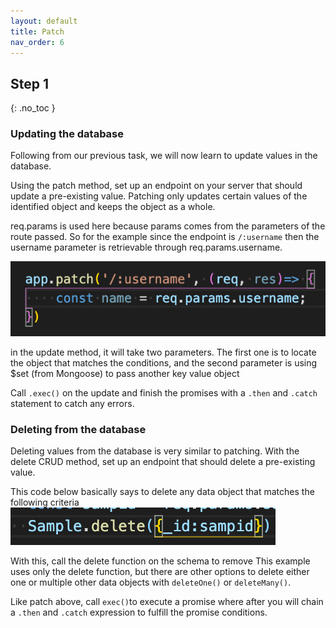 ```yaml
---
layout: default
title: Patch
nav_order: 6
---
```


## Step 1 
{: .no_toc }

### Updating the database
Following from our previous task, we will now learn to update values in the database. 

Using the patch method, set up an endpoint on your server that should update a pre-existing value. 
Patching only updates certain values of the identified object and keeps the object as a whole. 

req.params is used here because params comes from the parameters of the route passed. So for the example since the endpoint is `/:username` then the username parameter is retrievable through req.params.username.

![reqparams](https://github.com/eswong610/user-guide-docs/blob/gh-pages/assets/images/reqparams.png?raw=true)

in the update method, it will take two parameters. The first one is to locate the object that matches the conditions, and the second parameter is using $set (from Mongoose) to pass another key value object

Call `.exec()` on the update and finish the promises with a `.then` and `.catch` statement to catch any errors. 

### Deleting from the database
Deleting values from the database is very similar to patching. With the delete CRUD method, set up an endpoint that should delete a pre-existing value. 

This code below basically says to delete any data object that matches the following criteria 
![sampledel](https://github.com/eswong610/user-guide-docs/blob/gh-pages/assets/images/sampledel.png?raw-true)

With this, call the delete function on the schema to remove 
This example uses only the delete function, but there are other options to delete either one or multiple other data objects with `deleteOne()` or `deleteMany()`. 

Like patch above, call `exec()`to execute a promise where after you will chain a `.then` and `.catch` expression to fulfill the promise conditions. 
